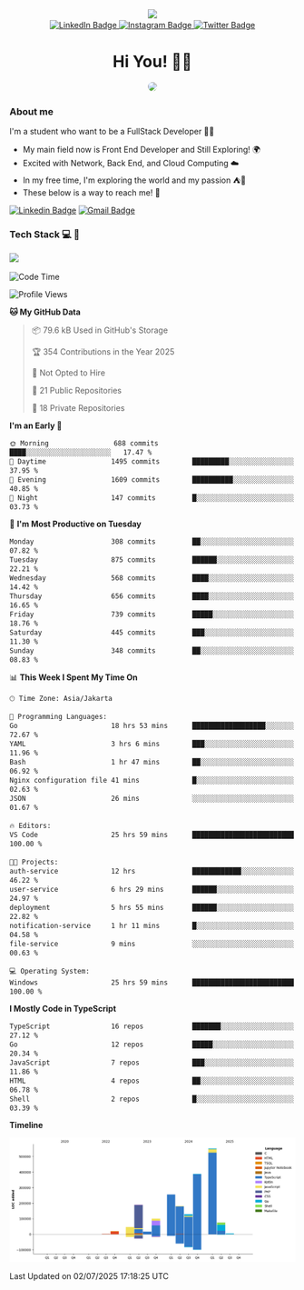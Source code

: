 <div>
  <div id="header" align="center">
      <img src="https://media.giphy.com/media/nFLW7PNGgN3lI68rdv/giphy.gif" width="100"/>
      <div id="badges" style="margin-bottom:20px">
        <a href="https://www.linkedin.com/in/daffaputranarendra/">
          <img src="https://img.shields.io/badge/LinkedIn-blue?style=for-the-badge&logo=linkedin&logoColor=white" alt="LinkedIn Badge"/>
        </a>
        <a href="https://www.instagram.com/daffadon_/">
          <img src="https://img.shields.io/badge/Instagram-E4405F?style=for-the-badge&logo=instagram&logoColor=white" alt="Instagram Badge"/>
        </a>
        <a href="https://twitter.com/daffadon_">
          <img src="https://img.shields.io/badge/Twitter-blue?style=for-the-badge&logo=twitter&logoColor=white" alt="Twitter Badge"/>
        </a>
      </div>
    <h1>Hi You! 🙌🙌</h1>
    <img src="https://media.giphy.com/media/rJsMvyk7AHHiW9qKLM/giphy.gif" height=200 style="border-radius:10px" />
  </div>
</div>

### About me

I'm a student who want to be a FullStack Developer 🧑‍💻

- My main field now is Front End Developer and Still Exploring! 🌍
- Excited with Network, Back End, and Cloud Computing ☁️
- In my free time, I'm exploring the world and my passion ⛺🍵
- These below is a way to reach me! 🏃

[![Linkedin Badge](https://skillicons.dev/icons?i=linkedin)](https://www.linkedin.com/in/daffaputranarendra/)
[![Gmail Badge](https://skillicons.dev/icons?i=gmail)](https://mail.google.com/mail/?view=cm&fs=1&to=daffaputranarendra9@gmail.com)

### Tech Stack 💻 📘

<img src="https://skillicons.dev/icons?i=java,html,css,javascript,typescript,golang,react,next,express,vite,tailwind,mui,prisma,mongodb,mysql,firebase,jest,git,jenkins,docker,kubernetes,github,postman,prometheus,grafana,gcp,vscode,arch,&perline=9"/>

<!--START_SECTION:waka-->
![Code Time](http://img.shields.io/badge/Code%20Time-101%20hrs%2039%20mins-blue)

![Profile Views](http://img.shields.io/badge/Profile%20Views-1-blue)

**🐱 My GitHub Data** 

> 📦 79.6 kB Used in GitHub's Storage 
 > 
> 🏆 354 Contributions in the Year 2025
 > 
> 🚫 Not Opted to Hire
 > 
> 📜 21 Public Repositories 
 > 
> 🔑 18 Private Repositories 
 > 
**I'm an Early 🐤** 

```text
🌞 Morning                688 commits         ████░░░░░░░░░░░░░░░░░░░░░   17.47 % 
🌆 Daytime                1495 commits        █████████░░░░░░░░░░░░░░░░   37.95 % 
🌃 Evening                1609 commits        ██████████░░░░░░░░░░░░░░░   40.85 % 
🌙 Night                  147 commits         █░░░░░░░░░░░░░░░░░░░░░░░░   03.73 % 
```
📅 **I'm Most Productive on Tuesday** 

```text
Monday                   308 commits         ██░░░░░░░░░░░░░░░░░░░░░░░   07.82 % 
Tuesday                  875 commits         ██████░░░░░░░░░░░░░░░░░░░   22.21 % 
Wednesday                568 commits         ████░░░░░░░░░░░░░░░░░░░░░   14.42 % 
Thursday                 656 commits         ████░░░░░░░░░░░░░░░░░░░░░   16.65 % 
Friday                   739 commits         █████░░░░░░░░░░░░░░░░░░░░   18.76 % 
Saturday                 445 commits         ███░░░░░░░░░░░░░░░░░░░░░░   11.30 % 
Sunday                   348 commits         ██░░░░░░░░░░░░░░░░░░░░░░░   08.83 % 
```


📊 **This Week I Spent My Time On** 

```text
🕑︎ Time Zone: Asia/Jakarta

💬 Programming Languages: 
Go                       18 hrs 53 mins      ██████████████████░░░░░░░   72.67 % 
YAML                     3 hrs 6 mins        ███░░░░░░░░░░░░░░░░░░░░░░   11.96 % 
Bash                     1 hr 47 mins        ██░░░░░░░░░░░░░░░░░░░░░░░   06.92 % 
Nginx configuration file 41 mins             █░░░░░░░░░░░░░░░░░░░░░░░░   02.63 % 
JSON                     26 mins             ░░░░░░░░░░░░░░░░░░░░░░░░░   01.67 % 

🔥 Editors: 
VS Code                  25 hrs 59 mins      █████████████████████████   100.00 % 

🐱‍💻 Projects: 
auth-service             12 hrs              ████████████░░░░░░░░░░░░░   46.22 % 
user-service             6 hrs 29 mins       ██████░░░░░░░░░░░░░░░░░░░   24.97 % 
deployment               5 hrs 55 mins       ██████░░░░░░░░░░░░░░░░░░░   22.82 % 
notification-service     1 hr 11 mins        █░░░░░░░░░░░░░░░░░░░░░░░░   04.58 % 
file-service             9 mins              ░░░░░░░░░░░░░░░░░░░░░░░░░   00.63 % 

💻 Operating System: 
Windows                  25 hrs 59 mins      █████████████████████████   100.00 % 
```

**I Mostly Code in TypeScript** 

```text
TypeScript               16 repos            ███████░░░░░░░░░░░░░░░░░░   27.12 % 
Go                       12 repos            █████░░░░░░░░░░░░░░░░░░░░   20.34 % 
JavaScript               7 repos             ███░░░░░░░░░░░░░░░░░░░░░░   11.86 % 
HTML                     4 repos             ██░░░░░░░░░░░░░░░░░░░░░░░   06.78 % 
Shell                    2 repos             █░░░░░░░░░░░░░░░░░░░░░░░░   03.39 % 
```



**Timeline**

![Lines of Code chart](https://raw.githubusercontent.com/Daffadon/Daffadon/main/assets/bar_graph.png)


 Last Updated on 02/07/2025 17:18:25 UTC
<!--END_SECTION:waka-->
